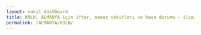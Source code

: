 ```yaml
---
layout: vakit_dashboard
title: KOLN, ALMANYA için iftar, namaz vakitleri ve hava durumu - ilçe/eyalet seç
permalink: /ALMANYA/KOLN/
---
```


<script type="text/javascript">
  var GLOBAL_COUNTRY = 'ALMANYA';
  var GLOBAL_CITY = 'KOLN';
  var GLOBAL_STATE = '';
  var lat = 72;
  var lon = 21;
</script>
